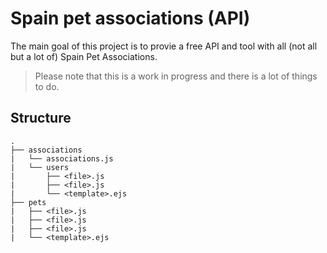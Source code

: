 # Spain pet associations (API)

The main goal of this project is to provie a free API and tool with all (not all but a lot of) Spain Pet Associations.

> Please note that this is a work in progress and there is a lot of things to do.

## Structure

```
.
├── associations
|   └── associations.js
|   └── users
|       ├── <file>.js
|       ├── <file>.js
|       └── <template>.ejs
├── pets
|   ├── <file>.js
|   ├── <file>.js
|   ├── <file>.js
|   └── <template>.ejs
```
